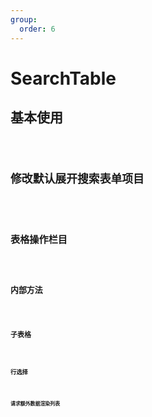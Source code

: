 ```yaml
---
group:
  order: 6
---
```


# SearchTable

## 基本使用

<code src="./demos/basic" />

## 修改默认展开搜索表单项目

<code src="./demos/defaultFieldCount" />

## 表格操作栏目

<code src="./demos/actions" />

## 内部方法

<code src="./demos/reload" />

## 子表格

<code src="./demos/tabs" />

## 行选择

<code src="./demos/row-selection" />

## 请求额外数据渲染列表

<code src="./demos/requestData" />
